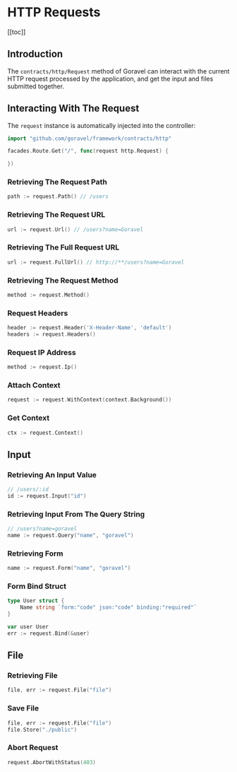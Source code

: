 # HTTP Requests

[[toc]]

## Introduction

The `contracts/http/Request` method of Goravel can interact with the current HTTP request processed by the application, and get the input and files submitted together.

## Interacting With The Request

The `request` instance is automatically injected into the controller:

```go
import "github.com/goravel/framework/contracts/http"

facades.Route.Get("/", func(request http.Request) {

})
```

### Retrieving The Request Path

```go
path := request.Path() // /users
```

### Retrieving The Request URL

```go
url := request.Url() // /users?name=Goravel
```

### Retrieving The Full Request URL

```go
url := request.FullUrl() // http://**/users?name=Goravel
```

### Retrieving The Request Method

```go
method := request.Method()
```

### Request Headers

```go
header := request.Header('X-Header-Name', 'default')
headers := request.Headers()
```

### Request IP Address

```go
method := request.Ip()
```

### Attach Context

```go
request := request.WithContext(context.Background())
```

### Get Context

```go
ctx := request.Context()
```

## Input

### Retrieving An Input Value

```go
// /users/:id
id := request.Input("id")
```

### Retrieving Input From The Query String

```go
// /users?name=goravel
name := request.Query("name", "goravel")
```

### Retrieving Form

```go
name := request.Form("name", "goravel")
```

### Form Bind Struct

```go
type User struct {
	Name string `form:"code" json:"code" binding:"required"`
}

var user User
err := request.Bind(&user)
```

## File

### Retrieving File

```go
file, err := request.File("file")
```

### Save File

```go
file, err := request.File("file")
file.Store("./public")
```

### Abort Request

```go
request.AbortWithStatus(403)
```
